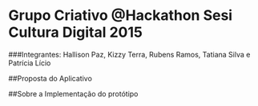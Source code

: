 # Grupo Criativo @Hackathon Sesi Cultura Digital 2015
###Integrantes: Hallison Paz, Kizzy Terra, Rubens Ramos, Tatiana Silva e Patrícia Lício

##Proposta do Aplicativo


##Sobre a Implementação do protótipo
